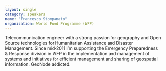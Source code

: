 ```yaml
---
layout: single
category: speakers
name: "Francesco Stompanato"
organization: World Food Programme (WFP)
---
```


Telecommunication engineer with a strong passion for geography and Open Source technologies for Humanitarian Assistance and Disaster Management. Since mid-2011 I’m supporting the Emergency Preparedness & Response division in WFP in the implementation and management of systems and initiatives for efficient management and sharing of geospatial information. GeoNode addicted.
